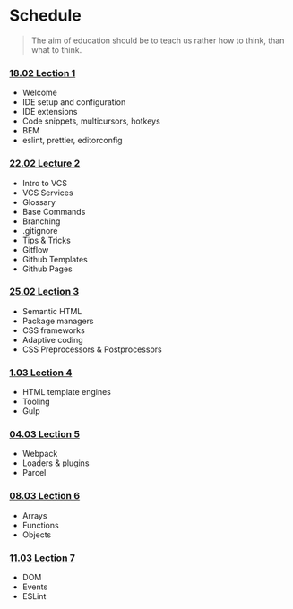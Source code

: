 # Schedule

> The aim of education should be to teach us rather how to think, than what to think.

### [18.02 Lection 1](/lecture-1/lecture.md)
- Welcome
- IDE setup and configuration
- IDE extensions
- Code snippets, multicursors, hotkeys
- BEM
- eslint, prettier, editorconfig

### [22.02 Lecture 2](/lecture-2/lecture.md)

- Intro to VCS
- VCS Services
- Glossary
- Base Commands
- Branching
- .gitignore
- Tips & Tricks
- Gitflow
- Github Templates
- Github Pages

### [25.02 Lection 3](/lecture-3/lecture.md)
- Semantic HTML
- Package managers
- CSS frameworks
- Adaptive coding
- CSS Preprocessors & Postprocessors

### [1.03 Lection 4](/lecture-4/lecture.md)
- HTML template engines
- Tooling
- Gulp

### [04.03 Lection 5](/lecture-5/lecture.md)
- Webpack
- Loaders & plugins
- Parcel

### [08.03 Lection 6](/lecture-6/lecture.md)
- Arrays
- Functions
- Objects

### [11.03 Lection 7](/lecture-7/lecture.md)
- DOM
- Events
- ESLint
